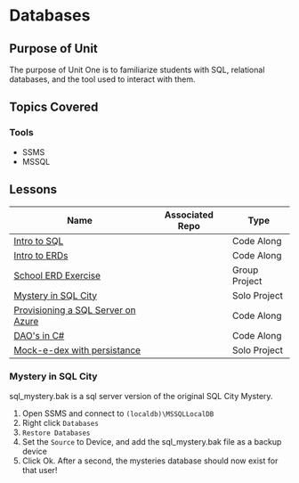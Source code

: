# Databases

## Purpose of Unit

The purpose of Unit One is to familiarize students with SQL, relational databases, and the tool used to interact with them.

## Topics Covered

### Tools

- SSMS
- MSSQL

## Lessons

| Name | Associated Repo | Type |
|------|-----------------|------|
| [Intro to SQL](<!-- TODO -->) | <!-- TODO --> | Code Along |
| [Intro to ERDs](<!-- TODO -->) | <!-- TODO --> | Code Along |
| [School ERD Exercise](<!-- TODO -->) | <!-- TODO --> | Group Project |
| [Mystery in SQL City](<!-- TODO -->) | <!-- TODO --> | Solo Project |
| [Provisioning a SQL Server on Azure](<!-- TODO -->) | <!-- TODO --> | Code Along |
| [DAO's in C#](<!-- TODO -->) | <!-- TODO --> | Code Along |
| [Mock-e-dex with persistance](<!-- TODO -->) | <!-- TODO --> | Solo Project

### Mystery in SQL City

sql_mystery.bak is a sql server version of the original SQL City Mystery.

1. Open SSMS and connect to `(localdb)\MSSQLLocalDB`
1. Right click `Databases`
1. `Restore Databases`
1. Set the `Source` to Device, and add the sql_mystery.bak file as a backup device
1. Click Ok. After a second, the mysteries database should now exist for that user!
